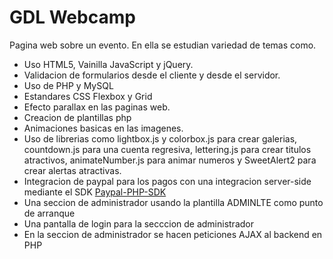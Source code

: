 # GDL Webcamp

Pagina web sobre un evento. En ella se estudian variedad de temas como. 

- Uso HTML5, Vainilla JavaScript y jQuery. 
- Validacion de formularios desde el cliente y desde el servidor. 
- Uso de PHP y MySQL 
- Estandares CSS Flexbox y Grid
- Efecto parallax en las paginas web. 
- Creacion de plantillas php
- Animaciones basicas en las imagenes.
- Uso de librerias como lightbox.js y colorbox.js para crear galerias, countdown.js para una cuenta regresiva, lettering.js para crear titulos atractivos, animateNumber.js para animar numeros y SweetAlert2 para crear alertas atractivas. 
- Integracion de paypal para los pagos con una integracion server-side mediante el SDK [Paypal-PHP-SDK](https://github.com/paypal/PayPal-PHP-SDK)
- Una seccion de administrador usando la plantilla ADMINLTE como punto de arranque
- Una pantalla de login para la secccion de administrador
- En la seccion de administrador se hacen peticiones AJAX al backend en PHP